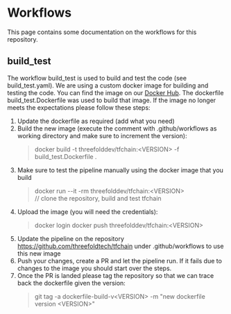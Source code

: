 # Workflows
This page contains some documentation on the workflows for this repository.

## build_test
The workflow build_test is used to build and test the code (see build_test.yaml). We are using a custom docker image for building and testing the code. You can find the image on our [Docker Hub](https://hub.docker.com/repository/docker/threefolddev/tfchain). The dockerfile build_test.Dockerfile was used to build that image. If the image no longer meets the expectations please follow these steps:

1) Update the dockerfile as required (add what you need)
2) Build the new image (execute the comment with .github/workflows as working directory and make sure to increment the version):
    > docker build -t threefolddev/tfchain:\<VERSION> -f build_test.Dockerfile .
3) Make sure to test the pipeline manually using the docker image that you build
    > docker run --it -rm threefolddev/tfchain:\<VERSION> \
    > // clone the repository, build and test tfchain
4) Upload the image (you will need the credentials):
    > docker login
    > docker push threefolddev/tfchain:\<VERSION>
5) Update the pipeline on the repository https://github.com/threefoldtech/tfchain under .github/workflows to use this new image
6) Push your changes, create a PR and let the pipeline run. If it fails due to changes to the image you should start over the steps.
7) Once the PR is landed please tag the repository so that we can trace back the dockerfile given the version:
    > git tag -a dockerfile-build-v\<VERSION> -m "new dockerfile version \<VERSION>"

